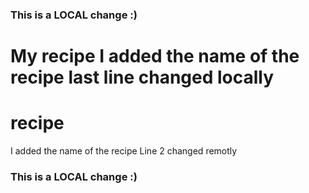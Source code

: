 
### This is a LOCAL change :)
My recipe
I added the name of the recipe
last line changed locally
=======
# recipe
I added the name of the recipe
Line 2 changed remotly
### This is a LOCAL change :)

